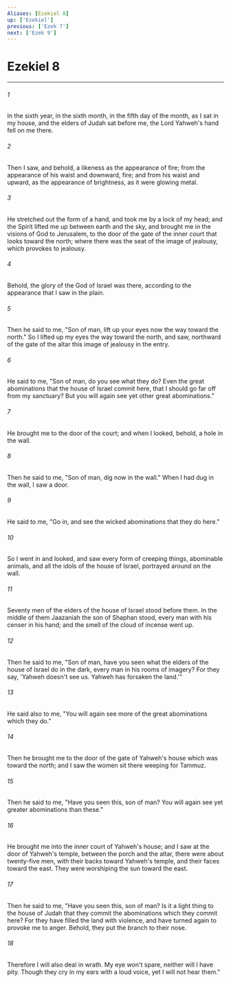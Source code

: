 ```yaml
---
Aliases: [Ezekiel 8]
up: ['Ezekiel']
previous: ['Ezek 7']
next: ['Ezek 9']
---
```

# Ezekiel 8
***





###### 1 

In the sixth year, in the sixth month, in the fifth day of the month, as I sat in my house, and the elders of Judah sat before me, the Lord Yahweh's hand fell on me there. 



###### 2 

Then I saw, and behold, a likeness as the appearance of fire; from the appearance of his waist and downward, fire; and from his waist and upward, as the appearance of brightness, as it were glowing metal. 



###### 3 

He stretched out the form of a hand, and took me by a lock of my head; and the Spirit lifted me up between earth and the sky, and brought me in the visions of God to Jerusalem, to the door of the gate of the inner court that looks toward the north; where there was the seat of the image of jealousy, which provokes to jealousy. 



###### 4 

Behold, the glory of the God of Israel was there, according to the appearance that I saw in the plain. 



###### 5 

Then he said to me, "Son of man, lift up your eyes now the way toward the north." So I lifted up my eyes the way toward the north, and saw, northward of the gate of the altar this image of jealousy in the entry. 



###### 6 

He said to me, "Son of man, do you see what they do? Even the great abominations that the house of Israel commit here, that I should go far off from my sanctuary? But you will again see yet other great abominations." 



###### 7 

He brought me to the door of the court; and when I looked, behold, a hole in the wall. 



###### 8 

Then he said to me, "Son of man, dig now in the wall." When I had dug in the wall, I saw a door. 



###### 9 

He said to me, "Go in, and see the wicked abominations that they do here." 



###### 10 

So I went in and looked, and saw every form of creeping things, abominable animals, and all the idols of the house of Israel, portrayed around on the wall. 



###### 11 

Seventy men of the elders of the house of Israel stood before them. In the middle of them Jaazaniah the son of Shaphan stood, every man with his censer in his hand; and the smell of the cloud of incense went up. 



###### 12 

Then he said to me, "Son of man, have you seen what the elders of the house of Israel do in the dark, every man in his rooms of imagery? For they say, 'Yahweh doesn't see us. Yahweh has forsaken the land.'" 



###### 13 

He said also to me, "You will again see more of the great abominations which they do." 



###### 14 

Then he brought me to the door of the gate of Yahweh's house which was toward the north; and I saw the women sit there weeping for Tammuz. 



###### 15 

Then he said to me, "Have you seen this, son of man? You will again see yet greater abominations than these." 



###### 16 

He brought me into the inner court of Yahweh's house; and I saw at the door of Yahweh's temple, between the porch and the altar, there were about twenty-five men, with their backs toward Yahweh's temple, and their faces toward the east. They were worshiping the sun toward the east. 



###### 17 

Then he said to me, "Have you seen this, son of man? Is it a light thing to the house of Judah that they commit the abominations which they commit here? For they have filled the land with violence, and have turned again to provoke me to anger. Behold, they put the branch to their nose. 



###### 18 

Therefore I will also deal in wrath. My eye won't spare, neither will I have pity. Though they cry in my ears with a loud voice, yet I will not hear them."
